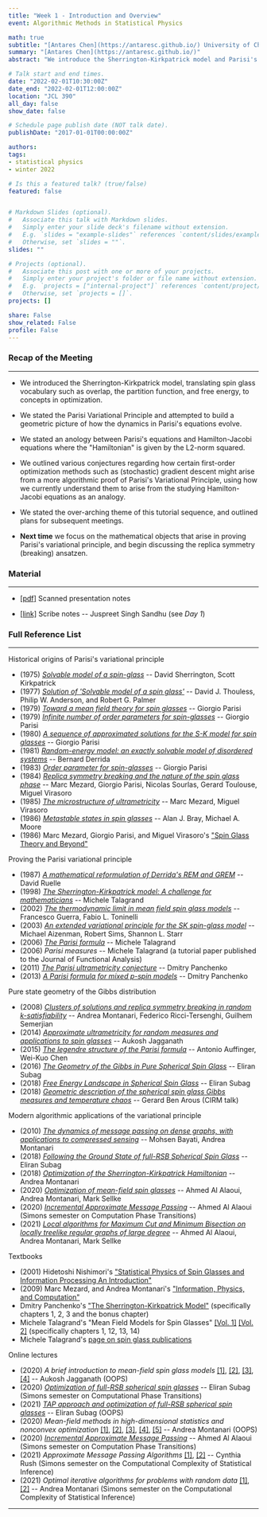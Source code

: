 ```yaml
---
title: "Week 1 - Introduction and Overview"
event: Algorithmic Methods in Statistical Physics

math: true
subtitle: "[Antares Chen](https://antaresc.github.io/) University of Chicago"
summary: "[Antares Chen](https://antaresc.github.io/)"
abstract: "We introduce the Sherrington-Kirkpatrick model and Parisi's variational principle. We motivate key mathematical objects that emerge from proving the principle: (1) replica symmetry breaking, (2) Guerra-Toninelli interpolation, (3) ultrametricity, (4) pure state decompositions, (5) the Ruelle Probability Cascades, and (6) the cavity method. We conclude by outlining the high-level organization of subsequent presentations and a motivation for why study the Parisi variational principle from an algorithmic standpoint."

# Talk start and end times.
date: "2022-02-01T10:30:00Z"
date_end: "2022-02-01T12:00:00Z"
location: "JCL 390"
all_day: false
show_date: false

# Schedule page publish date (NOT talk date).
publishDate: "2017-01-01T00:00:00Z"

authors:
tags:
- statistical physics
- winter 2022

# Is this a featured talk? (true/false)
featured: false


# Markdown Slides (optional).
#   Associate this talk with Markdown slides.
#   Simply enter your slide deck's filename without extension.
#   E.g. `slides = "example-slides"` references `content/slides/example-slides.md`.
#   Otherwise, set `slides = ""`.
slides: ""

# Projects (optional).
#   Associate this post with one or more of your projects.
#   Simply enter your project's folder or file name without extension.
#   E.g. `projects = ["internal-project"]` references `content/project/deep-learning/index.md`.
#   Otherwise, set `projects = []`.
projects: []

share: False
show_related: False
profile: False
---
```


### Recap of the Meeting

---

- We introduced the Sherrington-Kirkpatrick model, translating spin glass vocabulary such as overlap, the partition function, and free energy, to concepts in optimization.

- We stated the Parisi Variational Principle and attempted to build a geometric picture of how the dynamics in Parisi's equations evolve.

- We stated an anology between Parisi's equations and Hamilton-Jacobi equations where the "Hamiltonian" is given by the L2-norm squared.

- We outlined various conjectures regarding how certain first-order optimization methods such as (stochastic) gradient descent might arise from a more algorithmic proof of Parisi's Variational Principle, using how we currently understand them to arise from the studying Hamilton-Jacobi equations as an analogy.

- We stated the over-arching theme of this tutorial sequence, and outlined plans for subsequent meetings.

- **Next time** we focus on the mathematical objects that arise in proving Parisi's variational principle, and begin discussing the replica symmetry (breaking) ansatzen.


### Material

---

- [[pdf]](https://uchicago.box.com/s/zp6vtd0embg2gzg4h7vka1c98cf464ag) Scanned presentation notes

- [[link]](https://hackmd.io/7uHy7d7CR_O_5mZtZOcWQA?both) Scribe notes -- Juspreet Singh Sandhu (see *Day 1*)


### Full Reference List

---

Historical origins of Parisi's variational principle

- (1975) [_Solvable model of a spin-glass_](https://journals.aps.org/prl/abstract/10.1103/PhysRevLett.35.1792) -- David Sherrington, Scott Kirkpatrick
- (1977) [_Solution of 'Solvable model of a spin glass'_](https://www.tandfonline.com/doi/abs/10.1080/14786437708235992) -- David J. Thouless, Philip W. Anderson, and Robert G. Palmer
- (1979) [_Toward a mean field theory for spin glasses_](https://www.sciencedirect.com/science/article/abs/pii/0375960179907084) -- Giorgio Parisi
- (1979) [_Infinite number of order parameters for spin-glasses_](https://journals.aps.org/prl/abstract/10.1103/PhysRevLett.43.1754) -- Giorgio Parisi
- (1980) [_A sequence of approximated solutions for the S-K model for spin glasses_](https://iopscience.iop.org/article/10.1088/0305-4470/13/4/009) -- Giorgio Parisi
- (1981) [_Random-energy model: an exactly solvable model of disordered systems_](https://journals.aps.org/prb/abstract/10.1103/PhysRevB.24.2613) -- Bernard Derrida
- (1983) [_Order parameter for spin-glasses_](https://journals.aps.org/prl/abstract/10.1103/PhysRevLett.50.1946) -- Giorgio Parisi
- (1984) [_Replica symmetry breaking and the nature of the spin glass phase_](https://jphys.journaldephysique.org/articles/jphys/abs/1984/05/jphys_1984__45_5_843_0/jphys_1984__45_5_843_0.html) -- Marc Mezard, Giorgio Parisi, Nicolas Sourlas, Gerard Toulouse, Miguel Virasoro
- (1985) [_The microstructure of ultrametricity_](https://hal.archives-ouvertes.fr/jpa-00210073/document) -- Marc Mezard, Miguel Virasoro
- (1986) [_Metastable states in spin glasses_](https://www.worldscientific.com/doi/10.1142/9789812799371_0014) -- Alan J. Bray, Michael A. Moore
- (1986) Marc Mezard, Giorgio Parisi, and Miguel Virasoro's ["Spin Glass Theory and Beyond"](https://www.worldscientific.com/worldscibooks/10.1142/0271)

Proving the Parisi variational principle

- (1987) [_A mathematical reformulation of Derrida's REM and GREM_](https://link.springer.com/content/pdf/10.1007/BF01210613.pdf) -- David Ruelle
- (1998) [_The Sherrington-Kirkpatrick model: A challenge for mathematicians_](https://link.springer.com/article/10.1007%2Fs004400050147) -- Michele Talagrand
- (2002) [_The thermodynamic limit in mean field spin glass models_](https://arxiv.org/abs/cond-mat/0204280) -- Francesco Guerra, Fabio L. Toninelli
- (2003) [_An extended variational principle for the SK spin-glass model_](https://arxiv.org/abs/cond-mat/0306386) -- Michael Aizenman, Robert Sims, Shannon L. Starr
- (2006) [_The Parisi formula_](https://annals.math.princeton.edu/wp-content/uploads/annals-v163-n1-p04.pdf) -- Michele Talagrand
- (2006) _Parisi measures_ -- Michele Talagrand (a tutorial paper published to the Journal of Functional Analysis)
- (2011) [_The Parisi ultrametricity conjecture_](https://arxiv.org/abs/1112.1003) -- Dmitry Panchenko
- (2013) [_A Parisi formula for mixed p-spin models_](https://arxiv.org/abs/1112.4409) -- Dmitry Panchenko

Pure state geometry of the Gibbs distribution

- (2008) [_Clusters of solutions and replica symmetry breaking in random k-satisfiability_](http://chimera.roma1.infn.it/FEDERICO/Publications_files/2008_JSTAT_P04004.pdf) -- Andrea Montanari, Federico Ricci-Tersenghi, Guilhem Semerjian
- (2014) [_Approximate ultrametricity for random measures and applications to spin glasses_](https://arxiv.org/abs/1412.7076) -- Aukosh Jagganath
- (2015) [_The legendre structure of the Parisi formula_](https://arxiv.org/abs/1510.03414) -- Antonio Auffinger, Wei-Kuo Chen
- (2016) [_The Geometry of the Gibbs in Pure Spherical Spin Glass_](https://arxiv.org/abs/1604.00679) -- Eliran Subag
- (2018) [_Free Energy Landscape in Spherical Spin Glass_](https://arxiv.org/abs/1804.10576) -- Eliran Subag
- (2018) [_Geometric description of the spherical spin glass Gibbs measures and temperature chaos_](https://www.youtube.com/watch?v=20g2QjKI6M8) -- Gerard Ben Arous (CIRM talk)

Modern algorithmic applications of the variational principle

- (2010) [_The dynamics of message passing on dense graphs, with applications to compressed sensing_](https://arxiv.org/abs/1001.3448) -- Mohsen Bayati, Andrea Montanari
- (2018) [_Following the Ground State of full-RSB Spherical Spin Glass_](https://arxiv.org/abs/1812.04588) -- Eliran Subag
- (2018) [_Optimization of the Sherrington-Kirkpatrick Hamiltonian_](https://arxiv.org/abs/1812.10897) -- Andrea Montanari
- (2020) [_Optimization of mean-field spin glasses_](https://arxiv.org/abs/2001.00904) -- Ahmed Al Alaoui, Andrea Montanari, Mark Sellke
- (2020) [_Incremental Approximate Message Passing_](https://simons.berkeley.edu/talks/pedagogical-talk-analysis-approximate-message-passing-algorithms) -- Ahmed Al Alaoui (Simons semester on Computation Phase Transitions)
- (2021) [_Local algorithms for Maximum Cut and Minimum Bisection on locally treelike regular graphs of large degree_](https://arxiv.org/abs/2111.06813) -- Ahmed Al Alaoui, Andrea Montanari, Mark Sellke

Textbooks

- (2001) Hidetoshi Nishimori's ["Statistical Physics of Spin Glasses and Information Processing An Introduction"](http://inis.jinr.ru/sl/P_Physics/PT_Thermodynamics,%20statistical%20physics/PTin_Information%20theory/Nishimori%20Statistical.pdf)
- (2009) Marc Mezard, and Andrea Montanari's ["Information, Physics, and Computation"](https://web.stanford.edu/~montanar/RESEARCH/book.html)
- Dmitry Panchenko's ["The Sherrington-Kirkpatrick Model"](https://drive.google.com/file/d/1WXbzgl61jtDz8V3r-m1lsE8-a8JEeA6p/view) (specifically chapters 1, 2, 3 and the bonus chapter)
- Michele Talagrand's "Mean Field Models for Spin Glasses" [[Vol. 1]](https://link.springer.com/book/10.1007/978-3-642-15202-3) [[Vol. 2]](https://link.springer.com/book/10.1007/978-3-642-22253-5) (specifically chapters 1, 12, 13, 14)
- Michele Talagrand's [page on spin glass publications](http://michel.talagrand.net/spinglasses/)

Online lectures

- (2020) _A brief introduction to mean-field spin glass models_ [[1]](http://www.birs.ca/events/2020/summer-schools/20ss230/videos/watch/202006291000-Jagannath.html), [[2]](http://www.birs.ca/events/2020/summer-schools/20ss230/videos/watch/202006291130-Jagannath.html), [[3]](http://www.birs.ca/events/2020/summer-schools/20ss230/videos/watch/202006301002-Jagannath.html), [[4]](http://www.birs.ca/events/2020/summer-schools/20ss230/videos/watch/202006301131-Jagannath.html) -- Aukosh Jagganath (OOPS)
- (2020) [_Optimization of full-RSB spherical spin glasses_](https://www.youtube.com/watch?v=5o2EWCHRSCI) -- Eliran Subag (Simons semester on Computational Phase Transitions)
- (2021) [_TAP approach and optimization of full-RSB spherical spin glasses_](https://www.youtube.com/watch?v=0BawusRPxNs) -- Eliran Subag (OOPS)
- (2020) _Mean-field methods in high-dimensional statistics and nonconvex optimization_ [[1]](http://www.birs.ca/events/2020/summer-schools/20ss230/videos/watch/202007061001-Montanari.html), [[2]](http://www.birs.ca/events/2020/summer-schools/20ss230/videos/watch/202007071001-Montanari.html), [[3]](http://www.birs.ca/events/2020/summer-schools/20ss230/videos/watch/202007081001-Montanari.html), [[4]](http://www.birs.ca/events/2020/summer-schools/20ss230/videos/watch/202007091002-Montanari.html), [[5]](http://www.birs.ca/events/2020/summer-schools/20ss230/videos/watch/202007101000-Montanari.html) -- Andrea Montanari (OOPS)
- (2020) [_Incremental Approximate Message Passing_](https://simons.berkeley.edu/talks/pedagogical-talk-analysis-approximate-message-passing-algorithms) -- Ahmed Al Alaoui (Simons semester on Computation Phase Transitions)
- (2021) _Approximate Message Passing Algorithms_ [[1]](https://simons.berkeley.edu/talks/title-tba-17), [[2]](https://simons.berkeley.edu/talks/title-tba-18) -- Cynthia Rush (Simons semester on the Computational Complexity of Statistical Inference)
- (2021) _Optimal iterative algorithms for problems with random data_ [[1]](https://simons.berkeley.edu/talks/title-tba-15), [[2]](https://simons.berkeley.edu/talks/title-tba-16) -- Andrea Montanari (Simons semester on the Computational Complexity of Statistical Inference)

---
